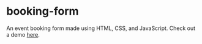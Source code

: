 # booking-form
An event booking form made using HTML, CSS, and JavaScript. Check out a demo [here](https://codepen.io/dillonyu/full/oNdKKPz).
